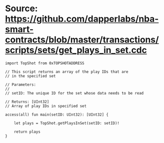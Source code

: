 # Source: https://github.com/dapperlabs/nba-smart-contracts/blob/master/transactions/scripts/sets/get_plays_in_set.cdc

```
import TopShot from 0xTOPSHOTADDRESS

// This script returns an array of the play IDs that are
// in the specified set

// Parameters:
//
// setID: The unique ID for the set whose data needs to be read

// Returns: [UInt32]
// Array of play IDs in specified set

access(all) fun main(setID: UInt32): [UInt32] {

    let plays = TopShot.getPlaysInSet(setID: setID)!

    return plays
}
```